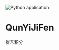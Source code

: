 ![Python application](https://github.com/JinggeLiang/QunYiJiFen/workflows/Python%20application/badge.svg?branch=main&event=workflow_dispatch)

# QunYiJiFen
群艺积分


